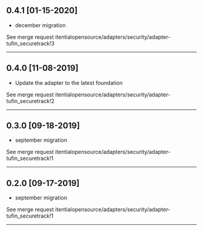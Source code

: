 
## 0.4.1 [01-15-2020]

* december migration

See merge request itentialopensource/adapters/security/adapter-tufin_securetrack!3

---

## 0.4.0 [11-08-2019]

* Update the adapter to the latest foundation

See merge request itentialopensource/adapters/security/adapter-tufin_securetrack!2

---

## 0.3.0 [09-18-2019]

* september migration

See merge request itentialopensource/adapters/security/adapter-tufin_securetrack!1

---

## 0.2.0 [09-17-2019]

* september migration

See merge request itentialopensource/adapters/security/adapter-tufin_securetrack!1

---
